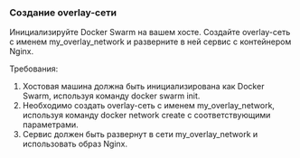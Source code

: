 
### Создание overlay-сети

Инициализируйте Docker Swarm на вашем хосте. Создайте overlay-сеть с именем my_overlay_network и разверните в ней сервис с контейнером Nginx.

Требования:
1. Хостовая машина должна быть инициализирована как Docker Swarm, используя команду docker swarm init. 
2. Необходимо создать overlay-сеть с именем my_overlay_network, используя команду docker network create с соответствующими параметрами. 
3. Сервис должен быть развернут в сети my_overlay_network и использовать образ Nginx.